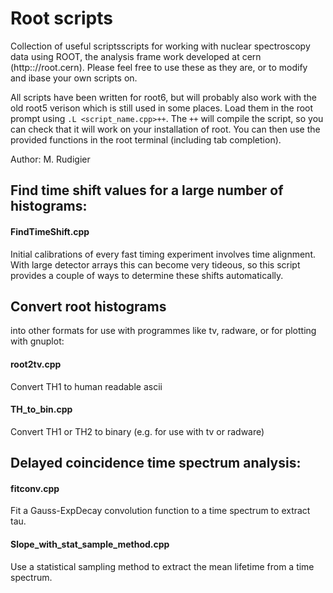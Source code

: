 # Root scripts

Collection of useful scriptsscripts for working with nuclear spectroscopy data
using ROOT, the analysis frame work developed at cern (http:://root.cern).
Please feel free to use these as they are, or to modify and ibase your own scripts on.

All scripts have been written for root6, but will probably also work with the old root5
verison which is still used in some places.
Load them in the root prompt using `.L <script_name.cpp>++`. The `++` will compile
the script, so you can check that it will work on your installation of root.
You can then use the provided functions in the root terminal (including tab completion).

Author: M. Rudigier

## Find time shift values for a large number of histograms:
#### FindTimeShift.cpp              
Initial calibrations of every fast timing experiment involves time alignment. With
large detector arrays this can become very tideous, so this script provides a couple
of ways to determine these shifts automatically.

## Convert root histograms
into other formats for use with programmes like tv, radware, or for plotting with gnuplot:
#### root2tv.cpp
Convert TH1 to human readable ascii

#### TH_to_bin.cpp
Convert TH1 or TH2 to binary (e.g. for use with tv or radware)

## Delayed coincidence time spectrum analysis:
#### fitconv.cpp
Fit a Gauss-ExpDecay convolution function to a time spectrum to extract tau.

#### Slope_with_stat_sample_method.cpp
Use a statistical sampling method to extract the mean lifetime from a time spectrum.
